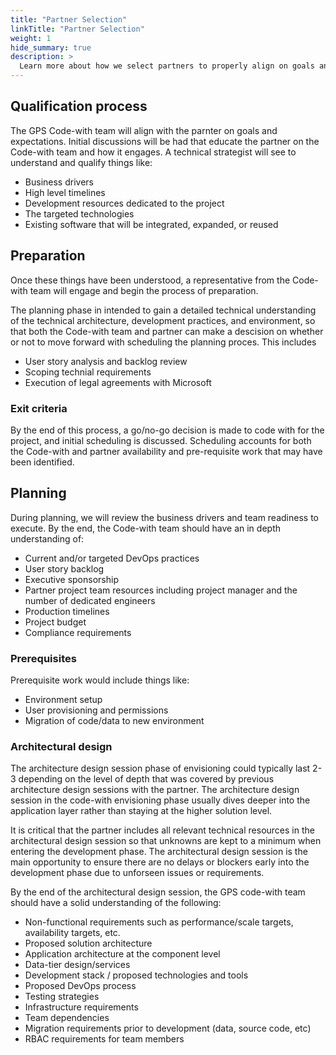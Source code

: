 ```yaml
---
title: "Partner Selection"
linkTitle: "Partner Selection"
weight: 1
hide_summary: true
description: >
  Learn more about how we select partners to properly align on goals and expectations.
---
```


## Qualification process

The GPS Code-with team will align with the parnter on goals and expectations. Initial discussions will be had that educate the partner on the Code-with team and how it engages. A technical strategist will see to understand and qualify things like:

- Business drivers
- High level timelines
- Development resources dedicated to the project
- The targeted technologies
- Existing software that will be integrated, expanded, or reused

## Preparation
Once these things have been understood, a representative from the Code-with team will engage and begin the process of preparation.

The planning phase in intended to gain a detailed technical understanding of the technical architecture, development practices, and environment, so that both the Code-with team and partner can make a descision on whether or not to move forward with scheduling the planning proces. This includes

- User story analysis and backlog review
- Scoping technial requirements 
- Execution of legal agreements with Microsoft

### Exit criteria
By the end of this process, a go/no-go decision is made to code with for the project, and initial scheduling is discussed. Scheduling accounts for both the Code-with and partner availability and pre-requisite work that may have been identified.  

## Planning
During planning, we will review the business drivers and team readiness to execute. By the end, the Code-with team should have an in depth understanding of:

* Current and/or targeted DevOps practices
* User story backlog
* Executive sponsorship
* Partner project team resources including project manager and the number of dedicated engineers
* Production timelines
* Project budget
* Compliance requirements

### Prerequisites
Prerequisite work would include things like:
* Environment setup
* User provisioning and permissions
* Migration of code/data to new environment

### Architectural design
The architecture design session phase of envisioning could typically last 2-3 depending on the level of depth that was covered by previous architecture design sessions with the partner. The architecture design session in the code-with envisioning phase usually dives deeper into the application layer rather than staying at the higher solution level. 

It is critical that the partner includes all relevant technical resources in the architectural design session so that unknowns are kept to a minimum when entering the development phase. The architectural design session is the main opportunity to ensure there are no delays or blockers early into the development phase due to unforseen issues or requirements.

By the end of the architectural design session, the GPS code-with team should have a solid understanding of the following:

* Non-functional requirements such as performance/scale targets, availability targets, etc. 
* Proposed solution architecture
* Application architecture at the component level
* Data-tier design/services
* Development stack / proposed technologies and tools
* Proposed DevOps process
* Testing strategies
* Infrastructure requirements
* Team dependencies
* Migration requirements prior to development (data, source code, etc)
* RBAC requirements for team members
